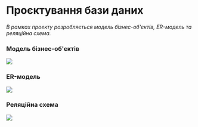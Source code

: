 # Проєктування бази даних

*В рамках проекту розробляється модель бізнес-об'єктів, ER-модель та реляційна схема.*

### Модель бізнес-об'єктів
![](https://github.com/sholotyuk/PROJECT-4/blob/master/docs/images/BE-model.png)

### ER-модель
![](https://github.com/sholotyuk/PROJECT-4/blob/master/docs/images/ER-model.png)

### Реляційна схема
![](https://github.com/sholotyuk/PROJECT-4/blob/master/docs/images/Rel%20scheme.jpg)
